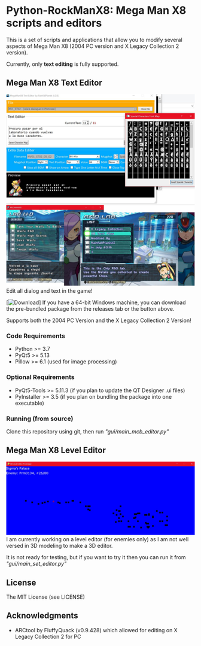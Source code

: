 # Python-RockManX8: Mega Man X8 scripts and editors
This is a set of scripts and applications that allow you to modify several aspects of Mega Man X8 (2004 PC version and X Legacy Collection 2 version). 

Currently, only **text editing** is fully supported. 

## Mega Man X8 Text Editor
![Image of the user interface](/screen_text_editor.jpg)
![Edits on the 2004 version and the X Legacy Collection 2 version](/screen_usage.jpg)
Edit all dialog and text in the game!

[![Download](https://img.shields.io/github/downloads/developerjose/Python-RockManX8/latest/total?url=https://github.com/DeveloperJose/Python-RockManX8/releases/)]
If you have a 64-bit Windows machine, you can download the pre-bundled package from the releases tab or the button above.

Supports both the 2004 PC Version and the X Legacy Collection 2 Version!

### Code Requirements
* Python >= 3.7
* PyQt5 >= 5.13
* Pillow >= 6.1 (used for image processing)

### Optional Requirements
* PyQt5-Tools >= 5.11.3 (if you plan to update the QT Designer .ui files)
* PyInstaller >= 3.5 (if you plan on bundling the package into one executable)

### Running (from source)
Clone this repository using git, then run *"gui/main\_mcb\_editor.py"*

## Mega Man X8 Level Editor
![Image of current progress of level editor](/screen_level_editor.jpg)
I am currently working on a level editor (for enemies only) as I am not well versed in 3D modeling to make a 3D editor.

It is not ready for testing, but if you want to try it then you can run it from *"gui/main\_set\_editor.py"*

## License
The MIT License (see LICENSE)

## Acknowledgments
* ARCtool by FluffyQuack (v0.9.428) which allowed for editing on X Legacy Collection 2 for PC